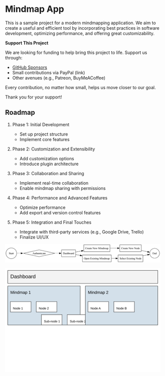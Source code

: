# Mindmap App

This is a sample project for a modern mindmapping application. We aim to create a useful and efficient tool by incorporating best practices in software development, optimizing performance, and offering great customizability.

**Support This Project**

We are looking for funding to help bring this project to life. Support us through:
- [GitHub Sponsors](https://github.com/sponsors/hmltn-0)
- Small contributions via PayPal (link)
- Other avenues (e.g., Patreon, BuyMeACoffee)

Every contribution, no matter how small, helps us move closer to our goal.

Thank you for your support!



## Roadmap

1. Phase 1: Initial Development
   - Set up project structure
   - Implement core features

2. Phase 2: Customization and Extensibility
   - Add customization options
   - Introduce plugin architecture

3. Phase 3: Collaboration and Sharing
   - Implement real-time collaboration
   - Enable mindmap sharing with permissions

4. Phase 4: Performance and Advanced Features
   - Optimize performance
   - Add export and version control features

5. Phase 5: Integration and Final Touches
   - Integrate with third-party services (e.g., Google Drive, Trello)
   - Finalize UI/UX









![User Flow Diagram](docs/user_flow_diagram.png)

![Mindmap App UI Layout](mockup.svg)







